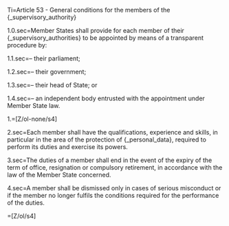 Ti=Article 53 - General conditions for the members of the {_supervisory_authority}

1.0.sec=Member States shall provide for each member of their {_supervisory_authorities} to be appointed by means of a transparent procedure by:

1.1.sec=– their parliament;

1.2.sec=– their government;

1.3.sec=– their head of State; or

1.4.sec=– an independent body entrusted with the appointment under Member State law.

1.=[Z/ol-none/s4]

2.sec=Each member shall have the qualifications, experience and skills, in particular in the area of the protection of {_personal_data}, required to perform its duties and exercise its powers.

3.sec=The duties of a member shall end in the event of the expiry of the term of office, resignation or compulsory retirement, in accordance with the law of the Member State concerned.

4.sec=A member shall be dismissed only in cases of serious misconduct or if the member no longer fulfils the conditions required for the performance of the duties.

=[Z/ol/s4]